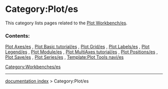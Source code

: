 # Category:Plot/es
This category lists pages related to the [Plot Workbench/es](Plot_Workbench/es.md).

### Contents:

[Plot Axes/es](Plot_Axes/es.md) , [Plot Basic tutorial/es](Plot_Basic_tutorial/es.md) , [Plot Grid/es](Plot_Grid/es.md) , [Plot Labels/es](Plot_Labels/es.md) , [Plot Legend/es](Plot_Legend/es.md) , [Plot Module/es](Plot_Module/es.md) , [Plot MultiAxes tutorial/es](Plot_MultiAxes_tutorial/es.md) , [Plot Positions/es](Plot_Positions/es.md) , [Plot Save/es](Plot_Save/es.md) , [Plot Series/es](Plot_Series/es.md) , [Template:Plot Tools navi/es](Template:Plot_Tools_navi/es.md)

[Category:Workbenches/es](Category:Workbenches/es.md)

---
[documentation index](../README.md) > Category:Plot/es
